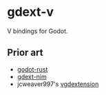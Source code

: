 # gdext-v

V bindings for Godot.

## Prior art

- [godot-rust](https://github.com/godot-rust/gdext)
- [gdext-nim](https://github.com/godot-nim/gdext-nim)
- jcweaver997's [vgdextension](https://github.com/jcweaver997/vgdextension)
